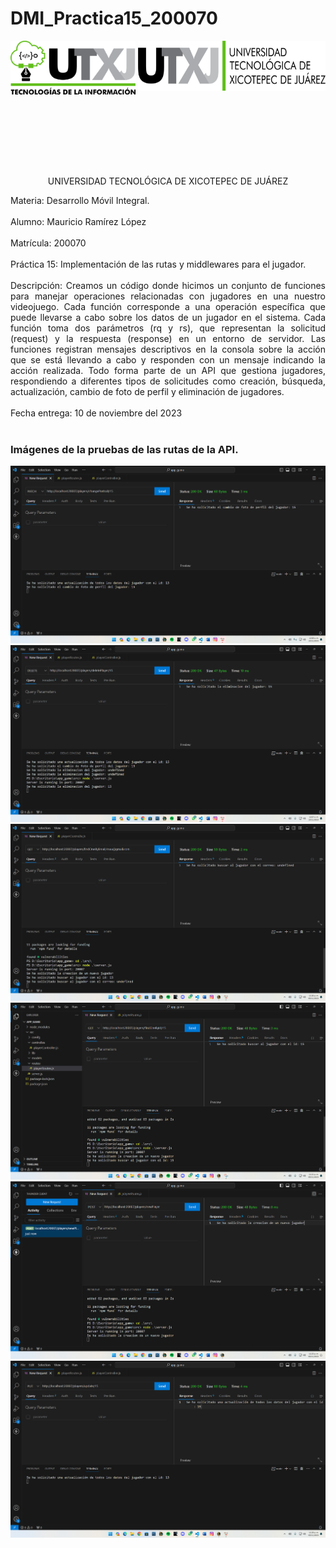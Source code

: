 # DMI_Practica15_200070
<div style="display: flex; justify-content: space-between;">
    <img align="left" src="https://github.com/MauricioRL15/Logos_UTXJ/blob/main/LOGO%20TIC.png?raw=true" alt="Imagen 1" width="200" />
    <img align="right" src="https://github.com/MauricioRL15/Logos_UTXJ/blob/main/LOGO%20UTXJ%202019.png?raw=true" alt="Imagen 2" width="300" height="80" />
</div>

<br><br><br><br><br><br>

<p align="center">UNIVERSIDAD TECNOLÓGICA DE XICOTEPEC DE JUÁREZ</p>

<div style="text-align: justify;">
Materia: Desarrollo Móvil Integral. <br><br>
Alumno: Mauricio Ramírez López <br><br>
Matrícula: 200070 <br><br>
Práctica 15: Implementación de las rutas y middlewares para el jugador. <br><br>
Descripción: 
Creamos un código donde hicimos un conjunto de funciones para manejar operaciones relacionadas con jugadores en una nuestro videojuego. Cada función corresponde a una operación específica que puede llevarse a cabo sobre los datos de un jugador en el sistema. Cada función toma dos parámetros (rq y rs), que representan la solicitud (request) y la respuesta (response) en un entorno de servidor. Las funciones registran mensajes descriptivos en la consola sobre la acción que se está llevando a cabo y responden con un mensaje indicando la acción realizada. Todo forma parte de un API que gestiona jugadores, respondiendo a diferentes tipos de solicitudes como creación, búsqueda, actualización, cambio de foto de perfil y eliminación de jugadores.
<br><br>
Fecha entrega: 10 de noviembre del 2023
</div>

<br>

### Imágenes de la pruebas de las rutas de la API.

<div style="text-align: center">
    <img src="https://github.com/MauricioRL15/Imagenes/blob/364585ffa07e6312def8cfc4c1ae9acea1da2cca/changePortrait.png?raw=true" alt="Imagen 1"/><br>
    <img src="https://github.com/MauricioRL15/Imagenes/blob/364585ffa07e6312def8cfc4c1ae9acea1da2cca/delete.png?raw=true" alt="Imagen 2"/><br>
    <img src="https://github.com/MauricioRL15/Imagenes/blob/364585ffa07e6312def8cfc4c1ae9acea1da2cca/findOneByEmail.png?raw=true" alt="Imagen 3"/><br>
    <img src="https://github.com/MauricioRL15/Imagenes/blob/364585ffa07e6312def8cfc4c1ae9acea1da2cca/findOneByID.png?raw=true" alt="Imagen 4"/><br>
    <img src="https://github.com/MauricioRL15/Imagenes/blob/364585ffa07e6312def8cfc4c1ae9acea1da2cca/newplayer.png?raw=true" alt="Imagen 5"/><br>
    <img src="https://github.com/MauricioRL15/Imagenes/blob/364585ffa07e6312def8cfc4c1ae9acea1da2cca/update.png?raw=true" alt="Imagen 6"/>
</div>
